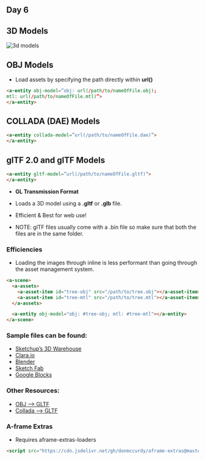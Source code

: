 ## Day 6
## 3D Models

![3d models](https://media.giphy.com/media/Mzzpe9znsU6iI/giphy.gif)

## OBJ Models
* Load assets by specifying the path directly within **url()**

```html
<a-entity obj-model=”obj: url(/path/to/nameOfFile.obj); 
mtl: url(/path/to/nameOfFile.mtl)”>
</a-entity>
```

## COLLADA (DAE) Models

```html
<a-entity collada-model=”url(/path/to/nameOfFile.dae)”>
</a-entity>
```

## glTF 2.0 and glTF Models

```html
<a-entity gltf-model=”url(/path/to/nameOfFile.gltf)”>
</a-entity>
```
* **GL Transmission Format** 
* Loads a 3D model using a **.gltf** or **.glb** file.
* Efficient & Best for web use!


* NOTE: glTF files usually come with a .bin file so make sure that both the files are in the same folder.


### Efficiencies
* Loading the images through inline is less performant than going through the asset management system.

```html
<a-scene>
  <a-assets>
    <a-asset-item id="tree-obj" src="/path/to/tree.obj"></a-asset-item>
    <a-asset-item id="tree-mtl" src="/path/to/tree.mtl"></a-asset-item>
  </a-assets>

  <a-entity obj-model="obj: #tree-obj; mtl: #tree-mtl"></a-entity>
</a-scene>
```
### Sample files can be found:
* [Sketchup’s 3D Warehouse](https://3dwarehouse.sketchup.com/)
* [Clara.io](https://clara.io/)
* [Blender](https://www.blender.org/)
* [Sketch Fab](https://sketchfab.com/features/gltf)
* [Google Blocks](https://poly.google.com/)

### Other Resources:
* [OBJ --> GLTF](https://github.com/AnalyticalGraphicsInc/obj2gltf)
* [Collada --> GLTF](http://52.4.31.236/convertmodel.html)

### A-frame Extras
* Requires aframe-extras-loaders

```html
<script src="https://cdn.jsdelivr.net/gh/donmccurdy/aframe-extras@master/dist/aframe-extras.loaders.min.js"></script>
```
